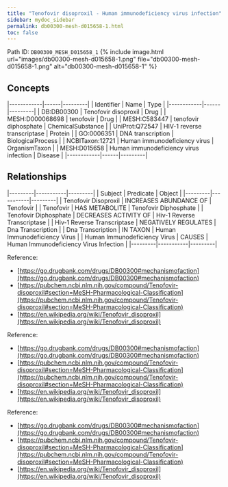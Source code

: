 ```yaml
---
title: "Tenofovir disoproxil - Human immunodeficiency virus infection"
sidebar: mydoc_sidebar
permalink: db00300-mesh-d015658-1.html
toc: false 
---
```



Path ID: `DB00300_MESH_D015658_1`
{% include image.html url="images/db00300-mesh-d015658-1.png" file="db00300-mesh-d015658-1.png" alt="db00300-mesh-d015658-1" %}

## Concepts

|------------|------|---------|
| Identifier | Name | Type    |
|------------|------|---------|
| DB:DB00300 | Tenofovir disoproxil | Drug |
| MESH:D000068698 | tenofovir | Drug |
| MESH:C583447 | tenofovir diphosphate | ChemicalSubstance |
| UniProt:Q72547 | HIV-1 reverse transcriptase | Protein |
| GO:0006351 | DNA transcription | BiologicalProcess |
| NCBITaxon:12721 | Human immunodeficiency virus | OrganismTaxon |
| MESH:D015658 | Human immunodeficiency virus infection | Disease |
|------------|------|---------|

## Relationships

|---------|-----------|---------|
| Subject | Predicate | Object  |
|---------|-----------|---------|
| Tenofovir Disoproxil | INCREASES ABUNDANCE OF | Tenofovir |
| Tenofovir | HAS METABOLITE | Tenofovir Diphosphate |
| Tenofovir Diphosphate | DECREASES ACTIVITY OF | Hiv-1 Reverse Transcriptase |
| Hiv-1 Reverse Transcriptase | NEGATIVELY REGULATES | Dna Transcription |
| Dna Transcription | IN TAXON | Human Immunodeficiency Virus |
| Human Immunodeficiency Virus | CAUSES | Human Immunodeficiency Virus Infection |
|---------|-----------|---------|

Reference: 
  - [https://go.drugbank.com/drugs/DB00300#mechanismofaction](https://go.drugbank.com/drugs/DB00300#mechanismofaction)
  - [https://pubchem.ncbi.nlm.nih.gov/compound/Tenofovir-disoproxil#section=MeSH-Pharmacological-Classification](https://pubchem.ncbi.nlm.nih.gov/compound/Tenofovir-disoproxil#section=MeSH-Pharmacological-Classification)
  - [https://en.wikipedia.org/wiki/Tenofovir_disoproxil](https://en.wikipedia.org/wiki/Tenofovir_disoproxil)

Reference: 
  - [https://go.drugbank.com/drugs/DB00300#mechanismofaction](https://go.drugbank.com/drugs/DB00300#mechanismofaction)
  - [https://pubchem.ncbi.nlm.nih.gov/compound/Tenofovir-disoproxil#section=MeSH-Pharmacological-Classification](https://pubchem.ncbi.nlm.nih.gov/compound/Tenofovir-disoproxil#section=MeSH-Pharmacological-Classification)
  - [https://en.wikipedia.org/wiki/Tenofovir_disoproxil](https://en.wikipedia.org/wiki/Tenofovir_disoproxil)

Reference: 
  - [https://go.drugbank.com/drugs/DB00300#mechanismofaction](https://go.drugbank.com/drugs/DB00300#mechanismofaction)
  - [https://pubchem.ncbi.nlm.nih.gov/compound/Tenofovir-disoproxil#section=MeSH-Pharmacological-Classification](https://pubchem.ncbi.nlm.nih.gov/compound/Tenofovir-disoproxil#section=MeSH-Pharmacological-Classification)
  - [https://en.wikipedia.org/wiki/Tenofovir_disoproxil](https://en.wikipedia.org/wiki/Tenofovir_disoproxil)

